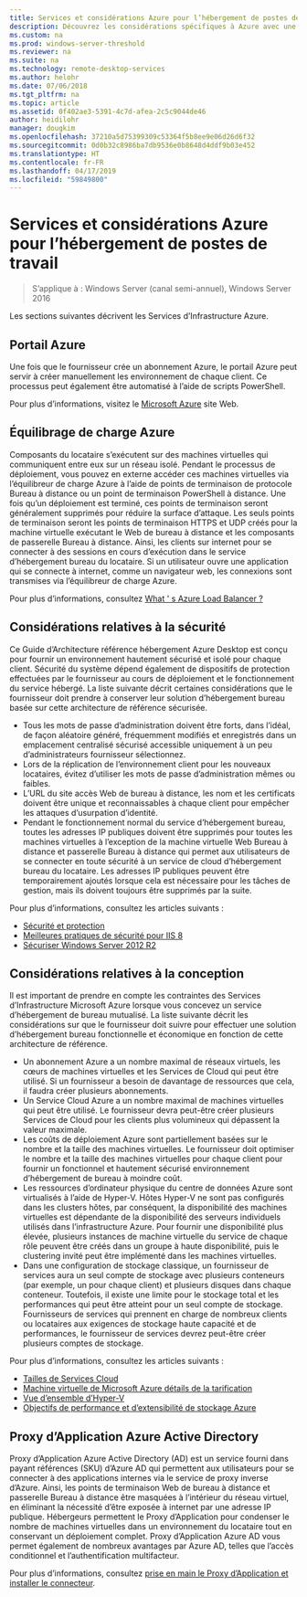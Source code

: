 ```yaml
---
title: Services et considérations Azure pour l’hébergement de postes de travail
description: Découvrez les considérations spécifiques à Azure avec une solution d’hébergement de bureau à distance.
ms.custom: na
ms.prod: windows-server-threshold
ms.reviewer: na
ms.suite: na
ms.technology: remote-desktop-services
ms.author: helohr
ms.date: 07/06/2018
ms.tgt_pltfrm: na
ms.topic: article
ms.assetid: 0f402ae3-5391-4c7d-afea-2c5c9044de46
author: heidilohr
manager: dougkim
ms.openlocfilehash: 37210a5d75399309c53364f5b8ee9e06d26d6f32
ms.sourcegitcommit: 0d0b32c8986ba7db9536e0b8648d4ddf9b03e452
ms.translationtype: HT
ms.contentlocale: fr-FR
ms.lasthandoff: 04/17/2019
ms.locfileid: "59849800"
---
```

# <a name="azure-services-and-considerations-for-desktop-hosting"></a>Services et considérations Azure pour l’hébergement de postes de travail

>S’applique à : Windows Server (canal semi-annuel), Windows Server 2016

Les sections suivantes décrivent les Services d’Infrastructure Azure.
  
## <a name="azure-portal"></a>Portail Azure

Une fois que le fournisseur crée un abonnement Azure, le portail Azure peut servir à créer manuellement les environnement de chaque client. Ce processus peut également être automatisé à l’aide de scripts PowerShell.  

Pour plus d’informations, visitez le [Microsoft Azure](https://www.azure.microsoft.com) site Web.
  
## <a name="azure-load-balancer"></a>Équilibrage de charge Azure

Composants du locataire s’exécutent sur des machines virtuelles qui communiquent entre eux sur un réseau isolé. Pendant le processus de déploiement, vous pouvez en externe accéder ces machines virtuelles via l’équilibreur de charge Azure à l’aide de points de terminaison de protocole Bureau à distance ou un point de terminaison PowerShell à distance. Une fois qu’un déploiement est terminé, ces points de terminaison seront généralement supprimés pour réduire la surface d’attaque. Les seuls points de terminaison seront les points de terminaison HTTPS et UDP créés pour la machine virtuelle exécutant le Web de bureau à distance et les composants de passerelle Bureau à distance. Ainsi, les clients sur internet pour se connecter à des sessions en cours d’exécution dans le service d’hébergement bureau du locataire. Si un utilisateur ouvre une application qui se connecte à internet, comme un navigateur web, les connexions sont transmises via l’équilibreur de charge Azure.  
  
Pour plus d’informations, consultez [What ' s Azure Load Balancer ?](https://azure.microsoft.com/documentation/articles/virtual-machines-linux-load-balance/)
  
## <a name="security-considerations"></a>Considérations relatives à la sécurité

Ce Guide d’Architecture référence hébergement Azure Desktop est conçu pour fournir un environnement hautement sécurisé et isolé pour chaque client. Sécurité du système dépend également de dispositifs de protection effectuées par le fournisseur au cours de déploiement et le fonctionnement du service hébergé. La liste suivante décrit certaines considérations que le fournisseur doit prendre à conserver leur solution d’hébergement bureau basée sur cette architecture de référence sécurisée.

- Tous les mots de passe d’administration doivent être forts, dans l’idéal, de façon aléatoire généré, fréquemment modifiés et enregistrés dans un emplacement centralisé sécurisé accessible uniquement à un peu d’administrateurs fournisseur sélectionnez.  
- Lors de la réplication de l’environnement client pour les nouveaux locataires, évitez d’utiliser les mots de passe d’administration mêmes ou faibles.
- L’URL du site accès Web de bureau à distance, les nom et les certificats doivent être unique et reconnaissables à chaque client pour empêcher les attaques d’usurpation d’identité.  
- Pendant le fonctionnement normal du service d’hébergement bureau, toutes les adresses IP publiques doivent être supprimés pour toutes les machines virtuelles à l’exception de la machine virtuelle Web Bureau à distance et passerelle Bureau à distance qui permet aux utilisateurs de se connecter en toute sécurité à un service de cloud d’hébergement bureau du locataire. Les adresses IP publiques peuvent être temporairement ajoutés lorsque cela est nécessaire pour les tâches de gestion, mais ils doivent toujours être supprimés par la suite.  
  
Pour plus d’informations, consultez les articles suivants :

- [Sécurité et protection](https://docs.microsoft.com/previous-versions/windows/it-pro/windows-server-2012-R2-and-2012/hh831778(v=ws.11))  
- [Meilleures pratiques de sécurité pour IIS 8](https://docs.microsoft.com/previous-versions/windows/it-pro/windows-server-2012-R2-and-2012/jj635855(v=ws.11))  
- [Sécuriser Windows Server 2012 R2](https://docs.microsoft.com/previous-versions/windows/it-pro/windows-server-2012-R2-and-2012/hh831360(v=ws.11))  
  
## <a name="design-considerations"></a>Considérations relatives à la conception

Il est important de prendre en compte les contraintes des Services d’Infrastructure Microsoft Azure lorsque vous concevez un service d’hébergement de bureau mutualisé. La liste suivante décrit les considérations sur que le fournisseur doit suivre pour effectuer une solution d’hébergement bureau fonctionnelle et économique en fonction de cette architecture de référence.  
  
- Un abonnement Azure a un nombre maximal de réseaux virtuels, les cœurs de machines virtuelles et les Services de Cloud qui peut être utilisé. Si un fournisseur a besoin de davantage de ressources que cela, il faudra créer plusieurs abonnements.
- Un Service Cloud Azure a un nombre maximal de machines virtuelles qui peut être utilisé. Le fournisseur devra peut-être créer plusieurs Services de Cloud pour les clients plus volumineux qui dépassent la valeur maximale.  
- Les coûts de déploiement Azure sont partiellement basées sur le nombre et la taille des machines virtuelles. Le fournisseur doit optimiser le nombre et la taille des machines virtuelles pour chaque client pour fournir un fonctionnel et hautement sécurisé environnement d’hébergement de bureau à moindre coût.  
- Les ressources d’ordinateur physique du centre de données Azure sont virtualisés à l’aide de Hyper-V. Hôtes Hyper-V ne sont pas configurés dans les clusters hôtes, par conséquent, la disponibilité des machines virtuelles est dépendante de la disponibilité des serveurs individuels utilisés dans l’infrastructure Azure. Pour fournir une disponibilité plus élevée, plusieurs instances de machine virtuelle du service de chaque rôle peuvent être créés dans un groupe à haute disponibilité, puis le clustering invité peut être implémenté dans les machines virtuelles.  
- Dans une configuration de stockage classique, un fournisseur de services aura un seul compte de stockage avec plusieurs conteneurs (par exemple, un pour chaque client) et plusieurs disques dans chaque conteneur. Toutefois, il existe une limite pour le stockage total et les performances qui peut être atteint pour un seul compte de stockage. Fournisseurs de services qui prennent en charge de nombreux clients ou locataires aux exigences de stockage haute capacité et de performances, le fournisseur de services devrez peut-être créer plusieurs comptes de stockage.  
  
Pour plus d’informations, consultez les articles suivants :

- [Tailles de Services Cloud](https://docs.microsoft.com/azure/cloud-services/cloud-services-sizes-specs)  
- [Machine virtuelle de Microsoft Azure détails de la tarification](https://azure.microsoft.com/pricing/details/virtual-machines/)  
- [Vue d’ensemble d’Hyper-V](https://docs.microsoft.com/previous-versions/windows/it-pro/windows-server-2012-R2-and-2012/hh831531(v=ws.11))  
- [Objectifs de performance et d’extensibilité de stockage Azure](https://docs.microsoft.com/azure/storage/common/storage-scalability-targets)  

## <a name="azure-active-directory-application-proxy"></a>Proxy d’Application Azure Active Directory

Proxy d’Application Azure Active Directory (AD) est un service fourni dans payant références (SKU) d’Azure AD qui permettent aux utilisateurs pour se connecter à des applications internes via le service de proxy inverse d’Azure. Ainsi, les points de terminaison Web de bureau à distance et passerelle Bureau à distance être masquées à l’intérieur du réseau virtuel, en éliminant la nécessité d’être exposée à internet par une adresse IP publique. Hébergeurs permettent le Proxy d’Application pour condenser le nombre de machines virtuelles dans un environnement du locataire tout en conservant un déploiement complet. Proxy d’Application Azure AD vous permet également de nombreux avantages par Azure AD, telles que l’accès conditionnel et l’authentification multifacteur.

Pour plus d’informations, consultez [prise en main le Proxy d’Application et installer le connecteur](https://docs.microsoft.com/azure/active-directory/manage-apps/application-proxy-enable).